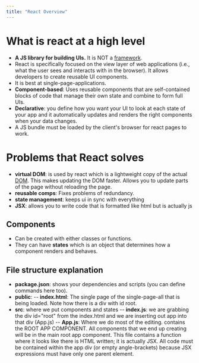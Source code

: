```yaml
---
title: "React Overview"
---
```


# What is react at a high level

- **A JS library for building UIs.** It is NOT a [framework](../frameworks.md).
- React is specifically focused on the view layer of web applications (i.e., what the user sees and interacts with in the browser). It allows developers to create reusable UI components. 
- It is best at single-page-applications.
- **Component-based**: Uses reusable components that are self-contained blocks of code that manage their own state and combine to form full UIs.
- **Declarative**: you define how you want your UI to look at each state of your app and it automatically updates and renders the right components when your data changes.
- A JS bundle must be loaded by the client's browser for react pages to work.

# Problems that React solves

- **virtual DOM**: is used by react which is a lightweight copy of the actual [DOM](../DOM_overview.md). This makes updating the DOM faster. Allows you to update parts of the page without reloading the page.
- **reusable comps**: Fixes problems of redundancy.
- **state management**: keeps ui in sync with everything
- **JSX**: allows you to write code that is formatted like html but is actually js

## Components

- Can be created with either classes or functions.
- They can have **states** which is an object that determines how a component renders and behaves.

## File structure explanation

- **package.json**: shows your dependencies and scripts (you can define commands here too). 
- **public**: 
-- **index.html**: The single page of the single-page-all that is being loaded. Note how there is a div with id root.
- **src**: where we put components and states
-- **index.js**: we are grabbing the div id="root" from the index.html and we are inserting out app into that div (App.js)
-- **App.js**: Where we do most of the editing. contains the ROOT APP COMPONENT. All components that we end up creating will be in the main root app component. This file contains a function where it looks like there is HTML written; it is actually JSX. All code must be contained within the app div (or empty angle-brackets) because JSX expressions must have only one parent element.

